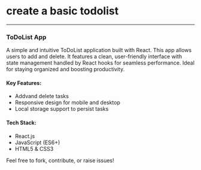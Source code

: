 # create a basic todolist
---

### ToDoList App

A simple and intuitive ToDoList application built with React. This app allows users to add and  delete. It features a clean, user-friendly interface with state management handled by React hooks for seamless performance. Ideal for staying organized and boosting productivity.

#### Key Features:
- Addvand delete tasks
- Responsive design for mobile and desktop
- Local storage support to persist tasks

#### Tech Stack:
- React.js
- JavaScript (ES6+)
- HTML5 & CSS3

Feel free to fork, contribute, or raise issues!

